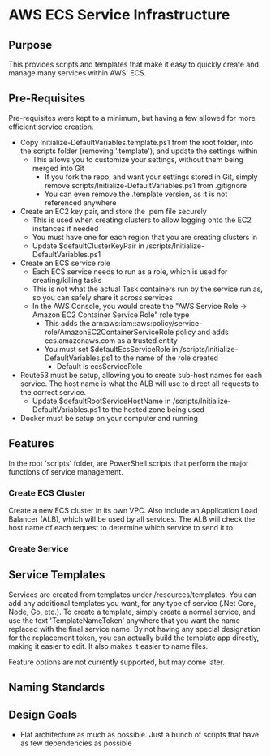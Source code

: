 # AWS ECS Service Infrastructure

## Purpose

This provides scripts and templates that make it easy to quickly create and manage many services within AWS' ECS.

## Pre-Requisites

Pre-requisites were kept to a minimum, but having a few allowed for more efficient service creation.

* Copy Initialize-DefaultVariables.template.ps1 from the root folder, into the scripts folder (removing '.template'), and update the settings within
  * This allows you to customize your settings, without them being merged into Git
    * If you fork the repo, and want your settings stored in Git, simply remove scripts/Initialize-DefaultVariables.ps1 from .gitignore
    * You can even remove the .template version, as it is not referenced anywhere
* Create an EC2 key pair, and store the .pem file securely
  * This is used when creating clusters to allow logging onto the EC2 instances if needed
  * You must have one for each region that you are creating clusters in
  * Update $defaultClusterKeyPair in /scripts/Initialize-DefaultVariables.ps1
* Create an ECS service role
  * Each ECS service needs to run as a role, which is used for creating/killing tasks
  * This is not what the actual Task containers run by the service run as, so you can safely share it across services
  * In the AWS Console, you would create the "AWS Service Role -> Amazon EC2 Container Service Role" role type
    * This adds the arn:aws:iam::aws:policy/service-role/AmazonEC2ContainerServiceRole policy and adds ecs.amazonaws.com as a trusted entity
    * You must set $defaultEcsServiceRole in /scripts/Initialize-DefaultVariables.ps1 to the name of the role created
      * Default is ecsServiceRole
* Route53 must be setup, allowing you to create sub-host names for each service.  The host name is what the ALB will use to direct all requests
  to the correct service.
  * Update $defaultRootServiceHostName in /scripts/Initialize-DefaultVariables.ps1 to the hosted zone being used
* Docker must be setup on your computer and running

## Features

In the root 'scripts' folder, are PowerShell scripts that perform the major functions of service management.

### Create ECS Cluster

Create a new ECS cluster in its own VPC.  Also include an Application Load Balancer (ALB), which will be used by all services.
The ALB will check the host name of each request to determine which service to send it to.

### Create Service

## Service Templates

Services are created from templates under /resources/templates.  You can add any additional templates you want, for any type of service (.Net Core, Node, Go, etc.).
To create a template, simply create a normal service, and use the text 'TemplateNameToken' anywhere that you want the name replaced with the final service name.
By not having any special designation for the replacement token, you can actually build the template app directly, making it easier to edit.  It also makes it easier to name files.

Feature options are not currently supported, but may come later.

## Naming Standards

## Design Goals

* Flat architecture as much as possible.  Just a bunch of scripts that have as few dependencies as possible